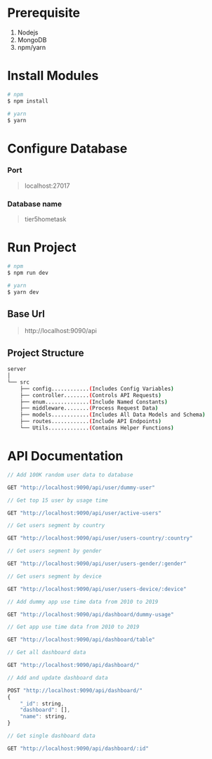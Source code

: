 # Prerequisite
1. Nodejs
2. MongoDB
3. npm/yarn

# Install Modules
```bash
# npm
$ npm install

# yarn
$ yarn
```

# Configure Database
### Port
> localhost:27017

### Database name
> tier5hometask

# Run Project
```bash
# npm
$ npm run dev

# yarn
$ yarn dev
```

## Base Url
> http://localhost:9090/api

## Project Structure
```bash
server
│
└── src
    ├── config............(Includes Config Variables)
    ├── controller........(Controls API Requests)
    ├── enum..............(Include Named Constants)
    ├── middleware........(Process Request Data)
    ├── models............(Includes All Data Models and Schema)
    ├── routes............(Include API Endpoints)
    └── Utils.............(Contains Helper Functions)
```

# API Documentation
```js
// Add 100K random user data to database

GET "http://localhost:9090/api/user/dummy-user"
```
```js
// Get top 15 user by usage time

GET "http://localhost:9090/api/user/active-users"
```
```js
// Get users segment by country

GET "http://localhost:9090/api/user/users-country/:country"
```
```js
// Get users segment by gender

GET "http://localhost:9090/api/user/users-gender/:gender"
```
```js
// Get users segment by device

GET "http://localhost:9090/api/user/users-device/:device"
```

```js
// Add dummy app use time data from 2010 to 2019

GET "http://localhost:9090/api/dashboard/dummy-usage"
```
```js
// Get app use time data from 2010 to 2019

GET "http://localhost:9090/api/dashboard/table"
```
```js
// Get all dashboard data

GET "http://localhost:9090/api/dashboard/"
```
```js
// Add and update dashboard data

POST "http://localhost:9090/api/dashboard/"
{
    "_id": string,
    "dashboard": [],
    "name": string,
}
```
```js
// Get single dashboard data

GET "http://localhost:9090/api/dashboard/:id"
```


